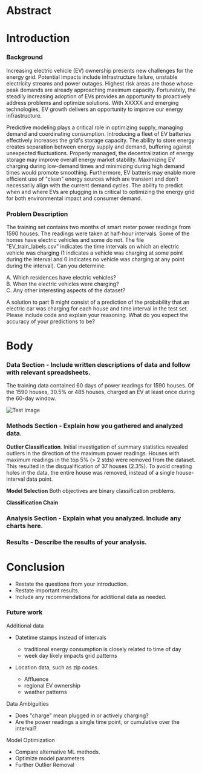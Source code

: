 
# Abstract


# Introduction

### Background
Increasing electric vehicle (EV) ownership presents new challenges for the energy grid. Potential impacts include infrastructure failure, unstable electricity streams and power outages. Highest risk areas are those whose peak demands are already approaching maximum capacity. Fortunately, the steadily increasing adoption of EVs provides an opportunity to proactively address problems and optimize solutions. With XXXXX and emerging technologies, EV growth delivers an opportunity to improve our energy infrastructure.  

Predictive modeling plays a critical role in optimizing supply, managing demand and coordinating consumption. Introducing a fleet of EV batteries effectively increases the grid's storage capacity. The ability to store energy creates separation between energy supply and demand, buffering against unexpected fluctuations. Properly managed, the decentralization of energy storage may improve overall energy market stability. Maximizing EV charging during low-demand times and minimizing during high demand times would promote smoothing. Furthermore, EV batteris may enable more efficient use of "clean" energy sources which are transient and don't necessarily align with the current demand cycles. The ability to predict when and where EVs are plugging in is critical to optimizing the energy grid for both environmental impact and consumer demand.




### Problem Description
The training set contains two months of smart meter power readings from 1590 houses. The readings were taken at half-hour intervals. Some of the homes have electric vehicles and some do not. The file "EV_train_labels.csv" indicates the time intervals on which an electric vehicle was charging (1 indicates a vehicle was charging at some point during the interval and 0 indicates no vehicle was charging at any point during the interval). Can you determine:  

  A. Which residences have electric vehicles?  
  B. When the electric vehicles were charging?  
  C. Any other interesting aspects of the dataset?  

A solution to part B might consist of a prediction of the probability that an electric car was charging for each house and time interval in the test set. Please include code and explain your reasoning. What do you expect the accuracy of your predictions to be?






# Body

### Data Section - Include written descriptions of data and follow with relevant spreadsheets.
The training data contained 60 days of power readings for 1590 houses. Of the 1590 houses, 30.5% or 485 houses, charged an EV at least once during the 60-day window. 

![Test Image](https://octodex.github.com/images/yaktocat.png)

### Methods Section - Explain how you gathered and analyzed data.

**Outlier Classification**. 
Initial investigation of summary statistics revealed outliers in the direction of the maximum power readings. Houses with maximum readings in the top 5% (> 2 stds) were removed from the dataset. This resulted in the disqualification of 37 houses (2.3%). To avoid creating holes in the data, the entire house was removed, instead of a single house-interval data point. 


**Model Selection**
Both objectives are binary classification problems. 

**Classification Chain**


### Analysis Section - Explain what you analyzed. Include any charts here.



### Results - Describe the results of your analysis.








# Conclusion

* Restate the questions from your introduction.
* Restate important results.
* Include any recommendations for additional data as needed.


### Future work
Additional data
* Datetime stamps instead of intervals
  - traditional energy consumption is closely related to time of day
  - week day likely impacts grid patterns

* Location data, such as zip codes.
  - Affluence
  - regional EV ownership
  - weather patterns

Data Ambiguities
  - Does "charge" mean plugged in or actively charging? 
  - Are the power readings a single time point, or cumulative over the interval?

Model Optimization 
  - Compare alternative ML methods. 
  - Optimize model parameters   
  - Further Outlier Removal